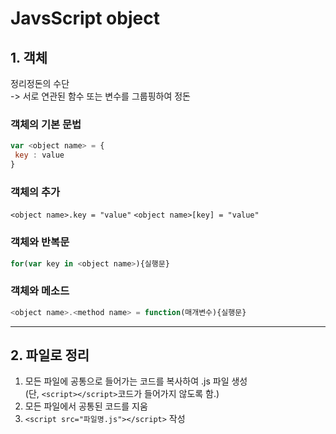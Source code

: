 # JavsScript object

## 1. 객체

정리정돈의 수단  
-> 서로 연관된 함수 또는 변수를 그룹핑하여 정돈

### 객체의 기본 문법

```javascript
var <object name> = {
 key : value
}
```

### 객체의 추가

`<object name>.key = "value"`
`<object name>[key] = "value"`

### 객체와 반복문

```javascript
for(var key in <object name>){실행문}
```

### 객체와 메소드

```javascript
<object name>.<method name> = function(매개변수){실행문}
```

---

## 2. 파일로 정리

1. 모든 파일에 공통으로 들어가는 코드를 복사하여 .js 파일 생성  
   (단, `<script></script>`코드가 들어가지 않도록 함.)
2. 모든 파일에서 공통된 코드를 지움
3. `<script src="파일명.js"></script>` 작성
